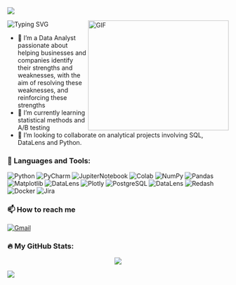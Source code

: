 <div id="counter" align="center">
<img src="https://komarev.com/ghpvc/?username=lisittsa2050&style=flat&label=profile+views&color=orange" alt=""/>
</div>
<img src="https://raw.githubusercontent.com/andreasbm/readme/master/assets/lines/dark.png" />

![Typing SVG](https://readme-typing-svg.herokuapp.com?font=Fira+Code&size30&pause=1000&width=435&lines=Hi👋+I'm+Aleksei)
<img align="right" alt="GIF" src="https://media1.giphy.com/media/v1.Y2lkPTc5MGI3NjExdGg4dTA3aGM0aHo0YjZiNjh6bGFnYnk3MjE5djMzdmZqcGdhdGdhbyZlcD12MV9pbnRlcm5hbF9naWZfYnlfaWQmY3Q9Zw/l4XfgLyXAnyzCh7vfY/giphy.gif" width="320" height="250" />
<br />
- 📡 I’m a Data Analyst passionate about helping businesses and companies identify their strengths and weaknesses, with the aim of resolving these weaknesses, and reinforcing these strengths
- 🎯 I’m currently learning statistical methods and A/B testing
- 🔮 I’m looking to collaborate on analytical projects involving SQL, DataLens and Python.

### 🔱 Languages and Tools:
  ![Python](https://img.shields.io/badge/python-3670A0?style=for-the-badge&logo=python&logoColor=green)
  ![PyCharm](https://img.shields.io/badge/pycharm-143?style=for-the-badge&logo=pycharm&logoColor=black&color=black&labelColor=green)
  ![JupiterNotebook](https://img.shields.io/badge/-Jupyter-f1faee?style=for-the-badge&logo=jupyter)
  ![Colab](https://img.shields.io/badge/Colab-F9AB00?style=for-the-badge&logo=googlecolab&color=525252)
  ![NumPy](https://img.shields.io/badge/numpy-%23013243.svg?style=for-the-badge&logo=numpy&logoColor=orange)
  ![Pandas](https://img.shields.io/badge/pandas-%23150458.svg?style=for-the-badge&logo=pandas&logoColor=ffd800)
  ![Matplotlib](https://img.shields.io/badge/Matplotlib-34495E?style=for-the-badge)
  ![DataLens](https://img.shields.io/badge/Seaborn-4F9DA3?logo=pydata&logoColor=white&style=for-the-badge)
  ![Plotly](https://img.shields.io/badge/Plotly-%233F4F75.svg?style=for-the-badge&logo=plotly&logoColor=white)
  ![PostgreSQL](https://img.shields.io/badge/PostgreSQL-%23008080?style=for-the-badge&logo=postgresql&logoColor=black)
  ![DataLens](https://img.shields.io/badge/datalens-7F7FD0?logo=DataLens&logoColor=white&style=for-the-badge)
  ![Redash](https://img.shields.io/badge/redash-%23D00000.svg?style=for-the-badge&logo=Redash&logoColor=white" )
  ![Docker](https://img.shields.io/badge/docker-%2335495e.svg?style=for-the-badge&logo=docker&logoColor=%234FC08D)
  ![Jira](https://img.shields.io/badge/jira-f1faee?style=for-the-badge&logo=jira&logoColor=blue)

   
### 📫 How to reach me
[![Gmail](https://img.shields.io/badge/Lisittsa-c14438?style=flat&logo=Gmail&logoColor=black&link=mailto:alekseilisittsa@gmail.com)](mailto:alekseilisittsa@gmail.com)

### 🔥 My GitHub Stats:
<p align="center">
<a href="http://www.github.com/Lisittsa2050"><img src="https://github-readme-streak-stats.herokuapp.com/?user=Lisittsa2050&stroke=f97316&background=000000&ring=10b981&fire=10b981&currStreakNum=f97316&currStreakLabel=10b981&sideNums=f97316&sideLabels=f97316&dates=f97316&hide_border=true" /></a>
</p>
<img src="https://raw.githubusercontent.com/andreasbm/readme/master/assets/lines/rainbow.png" />
